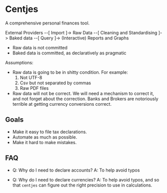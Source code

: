 # Centjes


A comprehensive personal finances tool.


External Providers
  --[ Import ]-> Raw Data
  --[ Cleaning and Standardising ]-> Baked data
  --[ Query ]-> (Interactive) Reports and Graphs

* Raw data is not committed
* Baked data is committed, as declaratively as pragmatic


Assumptions:
* Raw data is going to be in shitty condition.
  For example:
  1. Not UTF-8
  1. Csv but not separated by commas
  1. Raw PDF files
* Raw data will not be correct.
  We will need a mechanism to correct it, and not forget about the correction.
  Banks and Brokers are notoriously terrible at getting currency conversions correct.


## Goals

* Make it easy to file tax declarations.
* Automate as much as possible.
* Make it hard to make mistakes.

## FAQ

* Q: Why do I need to declare accounts?
  A: To help avoid typos

* Q: Why do I need to declare currencies?
  A: To help avoid typos, and so that `centjes` can figure out the right precision to use in calculations.

